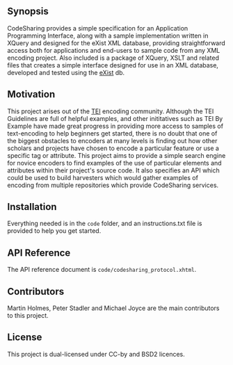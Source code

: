 ## Synopsis

CodeSharing provides a simple specification for an Application Programming Interface, along with a sample implementation written in XQuery and designed for the eXist XML database, providing straightforward access both for applications and end-users to sample code from any XML encoding project. Also included is a package of XQuery, XSLT and related files that creates a simple interface designed for use in an XML database, developed and tested using the [eXist](http://exist-db.org) db.

## Motivation

This project arises out of the [TEI](http://www.tei-c.org) encoding community. Although the TEI Guidelines are full of helpful examples, and other inititatives such as TEI By Example have made great progress in providing more access to samples of text-encoding to help beginners get started, there is no doubt that one of the biggest obstacles to encoders at many levels is finding out how other scholars and projects have chosen to encode a particular feature or use a specific tag or attribute. This project aims to provide a simple search engine for novice encoders to find examples of the use of particular elements and attributes within their project's source code. It also specifies an API which could be used to build harvesters which would gather examples of encoding from multiple repositories which provide CodeSharing services.

## Installation

Everything needed is in the `code` folder, and an instructions.txt file is provided to help you get started.

## API Reference

The API reference document is `code/codesharing_protocol.xhtml`.

## Contributors

Martin Holmes, Peter Stadler and Michael Joyce are the main contributors to this project.

## License

This project is dual-licensed under CC-by and BSD2 licences.

